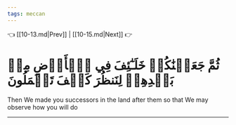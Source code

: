 ```yaml
---
tags: meccan
---
```


👈 [[10-13.md|Prev]] | [[10-15.md|Next]] 👉

# ثُمَّ جَعَلۡنَٰكُمۡ خَلَـٰٓئِفَ فِي ٱلۡأَرۡضِ مِنۢ بَعۡدِهِمۡ لِنَنظُرَ كَيۡفَ تَعۡمَلُونَ

Then We made you successors in the land after them so that We may observe how you will do

---

